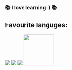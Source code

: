 ### 📚 I love learning :) 📚
## Favourite languges: 
<p float="left">
  <img src="https://raw.githubusercontent.com/abranhe/programming-languages-logos/master/src/csharp/csharp_64x64.png"/>
  <img src="https://raw.githubusercontent.com/abranhe/programming-languages-logos/master/src/python/python_64x64.png"/> 
  <img src="https://raw.githubusercontent.com/abranhe/programming-languages-logos/master/src/javascript/javascript_64x64.png"/>
  <img src="https://i.pinimg.com/originals/20/2b/a9/202ba994a368d5cea1f90c0cfc9c0ba6.gif" width="100" />
</p>
